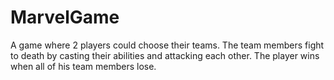 # MarvelGame
A game where 2 players could choose their teams. The team members fight to death by casting their abilities and attacking each other. The player wins when all of his team members lose.
